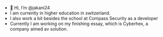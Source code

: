 - 👋 Hi, I’m @jakani24
- I am currently in higher education in switzerland.
- I also work a bit besides the school at Compass Security as a developer
- Currently I am working on my finishing essay, which is Cyberhex, a company aimed av solution.

